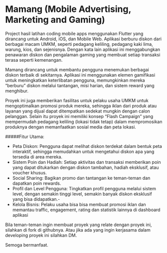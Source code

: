 # Mamang (Mobile Advertising, Marketing and Gaming)

Project hasil latihan coding mobile apps menggunakan Flutter yang dirancang untuk Android, iOS, dan Mobile Web. Aplikasi berburu diskon dari berbagai macam UMKM, seperti pedagang keliling, pedagang kaki lima, warung, kios, dan sejenisnya. Dengan kata lain aplikasi ini menggabungkan penawaran diskon dan pengalaman gaming yang membuat setiap transaksi terasa seperti kemenangan.

Mamang dirancang untuk membantu pengguna menemukan berbagai diskon terbaik di sekitarnya. Aplikasi ini menggunakan elemen gamifikasi untuk meningkatkan keterlibatan pengguna, memungkinkan mereka “berburu” diskon melalui tantangan, misi harian, dan sistem reward yang menghibur.

Proyek ini juga memberikan fasilitas untuk pelaku usaha UMKM untuk mengoptimalkan promosi produk mereka, sehingga iklan dari produk atau layanan yang dijual dapat ditempatkan sedekat mungkin dengan calon pelanggan. Selain itu proyek ini memiliki konsep “Flash Campaign” yang mempermudah pedagang keliling (lokasi tidak tetap) dalam mempromosikan produknya dengan memanfaatkan sosial media dan peta lokasi.


#####Fitur Utama:
- Peta Diskon: Pengguna dapat melihat diskon terdekat dalam bentuk peta interaktif, sehingga memudahkan untuk mengetahui diskon apa yang tersedia di area mereka.
- Sistem Poin dan Hadiah: Setiap aktivitas dan transaksi memberikan poin yang dapat ditukarkan dengan diskon tambahan, hadiah eksklusif, atau voucher khusus.
- Social Sharing: Bagikan promo dan tantangan ke teman-teman dan dapatkan poin rewards.
- Profil dan Level Pengguna: Tingkatkan profil pengguna melalui sistem level, dengan semakin tinggi level, semakin banyak diskon eksklusif yang bisa didapatkan.-
- Kelola Bisnis: Pelaku usaha bisa bisa membuat promosi iklan dan memantau traffic, engagement, rating dan statistik lainnya di dashboard aplikasi

Bila teman-teman ingin membuat proyek yang relate dengan proyek ini, silahkan di fork di githubnya. Atau jika ada yang ingin kerjasama dalam developing proyek ini silahkan DM.

Semoga bermanfaat.




